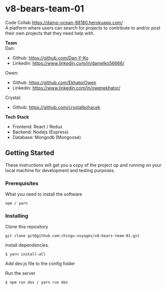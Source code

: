 # v8-bears-team-01
Code Collab https://damp-ocean-88180.herokuapp.com/  
A platform where users can search for projects to contribute to and/or post their own projects that they need help with.

**Team**  
Dan:
* Github: https://github.com/Dan-Y-Ko  
* Linkedin: https://www.linkedin.com/in/danielko56666/

Owen:  
* Github: https://github.com/EkhatorOwen  
* Linkedin: https://www.linkedin.com/in/owenekhator/  

Crystal:  
* Github: https://github.com/crystalbohacek

**Tech Stack**
* Frontend: React / Redux
* Backend: Nodejs (Express)
* Database: Mongodb (Mongoose)

## Getting Started

These instructions will get you a copy of the project up and running on your local machine for development and testing purposes. 

### Prerequisites

What you need to install the software 

```
npm / yarn
```

### Installing

Clone this repository

```
git clone git@github.com:chingu-voyages/v8-bears-team-01.git
```

Install dependencies.

```
$ yarn install-all
```

Add dev.js file to the config folder

Run the server

```
$ npm run dev / yarn run dev
```

